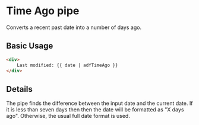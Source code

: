 # Time Ago pipe

Converts a recent past date into a number of days ago.

## Basic Usage

```HTML
<div>
    Last modified: {{ date | adfTimeAgo }}
</div>
```

## Details

The pipe finds the difference between the input date and the current date. If it
is less than seven days then then the date will be formatted as "X days ago".
Otherwise, the usual full date format is used.
